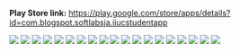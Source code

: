 **Play Store link:** https://play.google.com/store/apps/details?id=com.blogspot.softlabsja.iiucstudentapp

![](image/Slide1.PNG)
![](image/Slide2.PNG)
![](image/Slide3.PNG)
![](image/Slide4.PNG)
![](image/Slide5.PNG)
![](image/Slide6.PNG)
![](image/Slide7.PNG)
![](image/Slide8.PNG)
![](image/Slide9.PNG)
![](image/Slide10.PNG)
![](image/Slide11.PNG)
![](image/Slide12.PNG)
![](image/Slide13.PNG)
![](image/Slide14.PNG)
![](image/Slide15.PNG)
![](image/Slide16.PNG)
![](image/Slide17.PNG)
![](image/Slide18.PNG)
![](image/Slide19.PNG)
